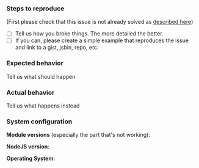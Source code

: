 ### Steps to reproduce

(First please check that this issue is not already solved as [described
here](https://github.com/feathersjs/feathers/blob/master/.github/contributing.md#report-a-bug))

- [ ] Tell us how you broke things. The more detailed the better.
- [ ] If you can, please create a simple example that reproduces the issue and link to a gist, jsbin, repo, etc.

### Expected behavior
Tell us what should happen

### Actual behavior
Tell us what happens instead

### System configuration
**Module versions** (especially the part that's not working):

**NodeJS version**:

**Operating System**:
